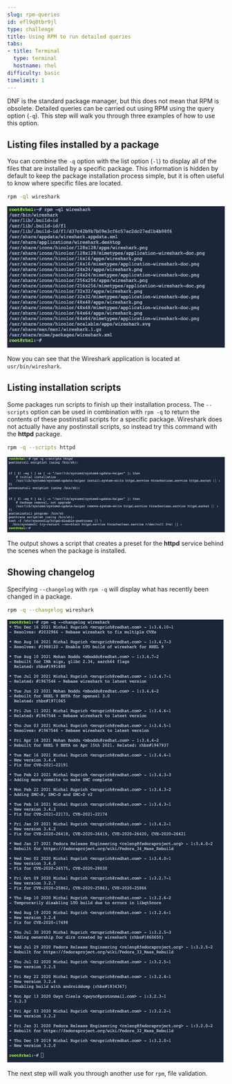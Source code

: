 ```yaml
---
slug: rpm-queries
id: efl9q8tbr9jl
type: challenge
title: Using RPM to run detailed queries
tabs:
- title: Terminal
  type: terminal
  hostname: rhel
difficulty: basic
timelimit: 1
---
```


DNF is the standard package manager, but this does not mean that RPM is obsolete. Detailed queries can be carried out using RPM using the query option (`-q`). This step will walk you through three examples of how to use this option.

## Listing files installed by a package

You can combine the `-q` option with the list option (`-l`) to display all of the files that are installed by a specific package. This information is hidden by default to keep the package installation process simple, but it is often useful to know where specific files are located.

```bash
rpm -ql wireshark
```

<a href="#1">
 <img alt="1" src="../assets/rpmqlwireshark.png" />
</a>

<a href="#" class="lightbox" id="1">
 <img alt="An example image" src="../assets/rpmqlwireshark.png" />
</a>

Now you can see that the Wireshark application is located at `usr/bin/wireshark`.

## Listing installation scripts

Some packages run scripts to finish up their installation process. The `--scripts` option can be used in combination with `rpm -q` to return the contents of these postinstall scripts for a specific package. Wireshark does not actually have any postinstall scripts, so instead try this command with the __httpd__ package.

```bash
rpm -q --scripts httpd
```

<a href="#2">
 <img alt="2" src="../assets/scripts.png" />
</a>

<a href="#" class="lightbox" id="2">
 <img alt="An example image" src="../assets/scripts.png" />
</a>

The output shows a script that creates a preset for the __httpd__ service behind the scenes when the package is installed.

## Showing changelog

Specifying `--changelog` with `rpm -q` will display what has recently been changed in a package.

```bash
rpm -q --changelog wireshark
```

<a href="#3">
 <img alt="3" src="../assets/changelog.png" />
</a>

<a href="#" class="lightbox" id="3">
 <img alt="An example image" src="../assets/changelog.png" />
</a>

The next step will walk you through another use for `rpm`, file validation.

<style>
.lightbox {
  display: none;
  position: fixed;
  justify-content: center;
  align-items: center;
  z-index: 999;
  top: 0;
  left: 0;
  right: 0;
  bottom: 0;
  padding: 1rem;
  background: rgba(0, 0, 0, 0.8);
}

.lightbox:target {
  display: flex;
}

.lightbox img {
  max-height: 100%;
}
</style>
